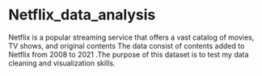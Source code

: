 # Netflix_data_analysis
Netflix is a popular streaming service that offers a vast catalog of movies, TV shows, and original contents The data consist of contents added to Netflix from 2008 to 2021 .The purpose of this dataset is to test my data cleaning and visualization skills.
